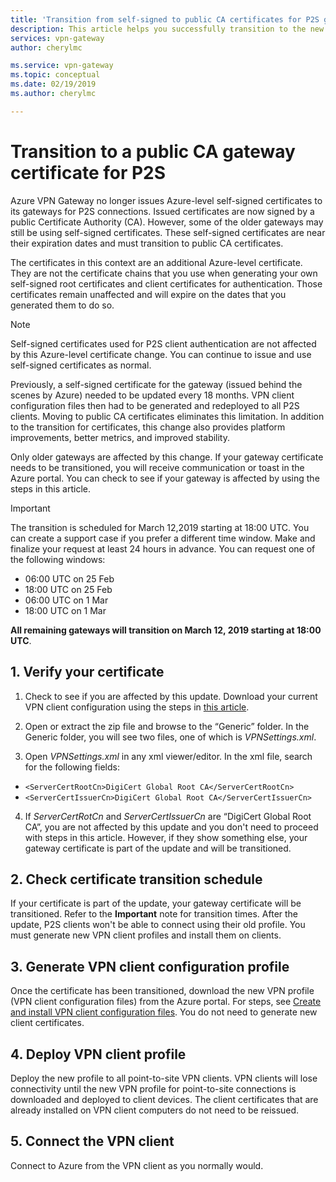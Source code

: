```yaml
---
title: 'Transition from self-signed to public CA certificates for P2S gateways| Azure VPN Gateway | Microsoft Docs'
description: This article helps you successfully transition to the new public CA certificates for P2S gateways.
services: vpn-gateway
author: cherylmc

ms.service: vpn-gateway
ms.topic: conceptual
ms.date: 02/19/2019
ms.author: cherylmc

---
```

# Transition to a public CA gateway certificate for P2S

Azure VPN Gateway no longer issues Azure-level self-signed certificates to its gateways for P2S connections. Issued certificates are now signed by a public Certificate Authority (CA). However, some of the older gateways may still be using self-signed certificates. These self-signed certificates are near their expiration dates and must transition to public CA certificates.

The certificates in this context are an additional Azure-level certificate. They are not the certificate chains that you use when generating your own self-signed root certificates and client certificates for authentication. Those certificates remain unaffected and will expire on the dates that you generated them to do so.

>[!NOTE]
> Self-signed certificates used for P2S client authentication are not affected by this Azure-level certificate change. You can continue to issue and use self-signed certificates as normal.
>

Previously, a self-signed certificate for the gateway (issued behind the scenes by Azure) needed to be updated every 18 months. VPN client configuration files then had to be generated and redeployed to all P2S clients. Moving to public CA certificates eliminates this limitation. In addition to the transition for certificates, this change also provides platform improvements, better metrics, and improved stability.

Only older gateways are affected by this change. If your gateway certificate needs to be transitioned, you will receive communication or toast in the Azure portal. You can check to see if your gateway is affected by using the steps in this article.

>[!IMPORTANT]
>The transition is scheduled for March 12,2019 starting at 18:00 UTC. You can create a support case if you prefer a different time window. Make and finalize your request at least 24 hours in advance.  You can request one of the following windows:
>
>* 06:00 UTC on 25 Feb
>* 18:00 UTC on 25 Feb
>* 06:00 UTC on 1 Mar
>* 18:00 UTC on 1 Mar
>
>**All remaining gateways will transition on March 12, 2019 starting at 18:00 UTC**.
>

## 1. Verify your certificate

1. Check to see if you are affected by this update. Download your current VPN client configuration using the steps in [this article](point-to-site-vpn-client-configuration-azure-cert.md).

2. Open or extract the zip file and browse to the “Generic” folder. In the Generic folder, you will see two files, one of which is *VPNSettings.xml*.
3. Open *VPNSettings.xml* in any xml viewer/editor. In the xml file, search for the following fields:

  * `<ServerCertRootCn>DigiCert Global Root CA</ServerCertRootCn>`
  * `<ServerCertIssuerCn>DigiCert Global Root CA</ServerCertIssuerCn>`
4. If *ServerCertRotCn* and *ServerCertIssuerCn* are “DigiCert Global Root CA”, you are not affected by this update and you don't need to proceed with steps in this article. However, if they show something else, your gateway certificate is part of the update and will be transitioned.

## 2. Check certificate transition schedule

If your certificate is part of the update, your gateway certificate will be transitioned. Refer to the **Important** note for transition times. After the update, P2S clients won't be able to connect using their old profile. You must generate new VPN client profiles and install them on clients.

## 3. Generate VPN client configuration profile

Once the certificate has been transitioned, download the new VPN profile (VPN client configuration files) from the Azure portal. For steps, see [Create and install VPN client configuration files](point-to-site-vpn-client-configuration-azure-cert.md). You do not need to generate new client certificates.

## 4. Deploy VPN client profile

Deploy the new profile to all point-to-site VPN clients. VPN clients will lose connectivity until the new VPN profile for point-to-site connections is downloaded and deployed to client devices. The client certificates that are already installed on VPN client computers do not need to be reissued.

## 5. Connect the VPN client

Connect to Azure from the VPN client as you normally would.
